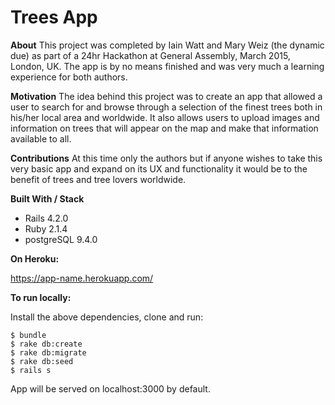 
Trees App 
=============    

**About**
This project was completed by Iain Watt and Mary Weiz (the dynamic due) as part of a 24hr Hackathon at General Assembly, March 2015, London, UK. The app is by no means finished and was very much a learning experience for both authors.  

**Motivation**
The idea behind this project was to create an app that allowed a user to search for and browse through a selection of the finest trees both in his/her local area and worldwide. It also allows users to upload images and information on trees that will appear on the map and make that information available to all. 

**Contributions**
At this time only the authors but if anyone wishes to take this very basic app and expand on its UX and functionality it would be to the benefit of trees and tree lovers worldwide.  

**Built With / Stack**

- Rails 4.2.0
- Ruby 2.1.4 
- postgreSQL 9.4.0
   

**On Heroku:**

https://app-name.herokuapp.com/


**To run locally:**

Install the above dependencies, clone and run:

    $ bundle
    $ rake db:create
    $ rake db:migrate
    $ rake db:seed
    $ rails s

App will be served on localhost:3000 by default.